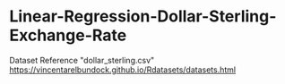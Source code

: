 # Linear-Regression-Dollar-Sterling-Exchange-Rate
Dataset Reference
"dollar_sterling.csv"
https://vincentarelbundock.github.io/Rdatasets/datasets.html
